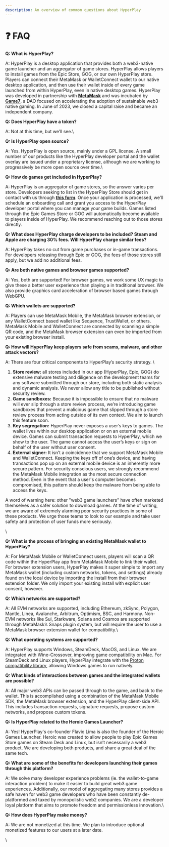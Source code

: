 ```yaml
---
description: An overview of common questions about HyperPlay
---
```


# ❓ FAQ

**Q: What is HyperPlay?**

A: HyperPlay is a desktop application that provides both a web3-native game launcher and an aggregator of game stores. HyperPlay allows players to install games from the Epic Store, GOG, or our own HyperPlay store. Players can connect their MetaMask or WalletConnect wallet to our native desktop application, and then use their wallet inside of every game launched from within HyperPlay, even in native desktop games. HyperPlay was developed in partnership with [**MetaMask**](https://metamask.io) and was incubated by [**Game7**](https://game7.io/), a DAO focused on accelerating the adoption of sustainable web3-native gaming. In June of 2023, we closed a capital raise and became an independent company.



**Q: Does HyperPlay have a token?**

A: Not at this time, but we’ll see.\


**Q: Is HyperPlay open source?**&#x20;

A: Yes. HyperPlay is open source, mainly under a GPL license. A small number of our products like the HyperPlay developer portal and the wallet overlay are issued under a proprietary license, although we are working to progressively be more open source over time.\


**Q: How do games get included in HyperPlay?**

A: HyperPlay is an aggregator of game stores, so the answer varies per store. Developers seeking to list in the HyperPlay Store should get in contact with us through [**this form**](https://forms.gle/A3mQ8A7CTWrDo8LD6). Once your application is processed, we'll schedule an onboarding call and grant you access to the HyperPlay developer portal where you can manage your game builds. Games listed through the Epic Games Store or GOG will automatically become available to players inside of HyperPlay. We recommend reaching out to those stores directly.



**Q: What does HyperPlay charge developers to be included? Steam and Apple are charging 30% fees. Will HyperPlay charge similar fees?**

A: HyperPlay takes no cut from game purchases or in-game transactions. For developers releasing through Epic or GOG, the fees of those stores still apply, but we add no additional fees.&#x20;



**Q: Are both native games and browser games supported?**

A: Yes, both are supported! For browser games, we work some UX magic to give these a better user experience than playing a in traditional browser. We also provide graphics card acceleration of browser based games through WebGPU.



**Q: Which wallets are supported?**

A: Players can use MetaMask Mobile, the MetaMask browser extension, or any WalletConnect based wallet like Sequence, TrustWallet, or others. MetaMask Mobile and WalletConnect are connected by scanning a simple QR code, and the MetaMask browser extension can even be imported from your existing browser install.



**Q: How will HyperPlay keep players safe from scams, malware, and other attack vectors?**

A: There are four critical components to HyperPlay’s security strategy. \


1. **Store review:** all stores included in our app (HyperPlay, Epic, GOG) do extensive malware testing and diligence on the development teams for any software submitted through our store, including both static analysis and dynamic analysis. We never allow any title to be published without security review.
2. **Game sandboxes:** Because it is impossible to ensure that no malware will ever slip through a store review process, we’re introducing game sandboxes that prevent a malicious game that slipped through a store review process from acting outside of its own context. We aim to launch this feature soon.
3. **Key segregation:** HyperPlay never exposes a user’s keys to games. The wallet lives within our desktop application or on an external mobile device. Games can submit transaction requests to HyperPlay, which we show to the user. The game cannot access the user’s keys or sign on behalf of the user without user consent.
4. **External signer:** It isn’t a coincidence that we support MetaMask Mobile and WalletConnect. Keeping the keys off of one’s device, and having transactions pop up on an external mobile device is an inherently more secure pattern. For security conscious users, we strongly recommend the MetaMask Mobile integration as the most secure connection method. Even in the event that a user's computer becomes compromised, this pattern should keep the malware from being able to access the keys.

A word of warning here: other "web3 game launchers" have often marketed themselves as a safer solution to download games. At the time of writing, we are aware of extremely alarming poor security practices in some of these products. We urge those teams to look to our example and take user safety and protection of user funds more seriously.

\


**Q: What is the process of bringing an existing MetaMask wallet to HyperPlay?**

A: For MetaMask Mobile or WalletConnect users, players will scan a QR code within the HyperPlay app from MetaMask Mobile to link their wallet. For browser extension users, HyperPlay makes it super simple to import any MetaMask wallet (including custom networks, tokens, and settings) already found on the local device by importing the install from their browser extension folder. We only import your existing install with explicit user consent, however.



**Q: Which networks are supported?**

A: All EVM networks are supported, including Ethereum, zkSync, Polygon, Mantle, Linea, Avalanche, Arbitrum, Optimism, BSC, and Harmony. Non-EVM networks like Sui, Starkware, Solana and Cosmos are supported through MetaMask’s Snaps plugin system, but will require the user to use a MetaMask browser extension wallet for compatibility.\


**Q: What operating systems are supported?**

A: HyperPlay supports Windows, SteamDeck, MacOS, and Linux. We are integrated with Wine-Crossover, improving game compatibility on Mac. For SteamDeck and Linux players, HyperPlay integrate with the [Proton compatibility library](https://www.protondb.com/), allowing Windows games to run natively.



**Q: What kinds of interactions between games and the integrated wallets are possible?**

A: All major web3 APIs can be passed through to the game, and back to the wallet. This is accomplished using a combination of the MetaMask Mobile SDK, the MetaMask browser extension, and the HyperPlay client-side API. This includes transaction requests, signature requests, propose custom networks, and propose custom tokens.&#x20;



**Q: Is HyperPlay related to the Heroic Games Launcher?**

A: Yes! HyperPlay's co-founder Flavio Lima is also the founder of the Heroic Games Launcher. Heroic was created to allow people to play Epic Games Store games on Steam Deck and Linux, but isn’t necessarily a web3 product. We are developing both products, and share a great deal of the same tech.



**Q: What are some of the benefits for developers launching their games through this platform?**

A: We solve many developer experience problems (ie. the wallet-to-game interaction problem) to make it easier to build great web3 game experiences. Additionally, our model of aggregating many stores provides a safe haven for web3 game developers who have been constantly de-platformed and taxed by monopolistic web2 companies. We are a developer loyal platform that aims to promote freedom and permissionless innovation.\


**Q: How does HyperPlay make money?**

A: We are not monetized at this time. We plan to introduce optional monetized features to our users at a later date.



\
